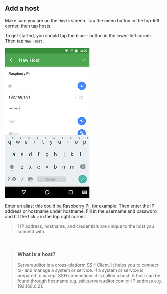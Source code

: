 ## Add a host

Make sure you are on the `Hosts` screen. Tap the menu button in the top-left corner, then tap hosts.

To get started, you should tap the blue `+` button in the lower-left corner. Then tap `New Host`.

![New Host](images/ssh-android-config.png)

Enter an alias; this could be Raspberry Pi, for example. Then enter the IP address or hostname under hostname. Fill in the username and password and hit the tick `✓` in the top right corner.

> **!** IP address, hostname, and credentials are unique to the host you connect with.

<br>

> ### What is a host?
> Serverauditor is a cross-platform SSH Client. It helps you to connect to- and manage a system or service. If a system or service is prepared to accept SSH connections it is called a host. A host can be found through hostname e.g. ssh.serverauditor.com or IP address e.g. 192.168.0.21. 
